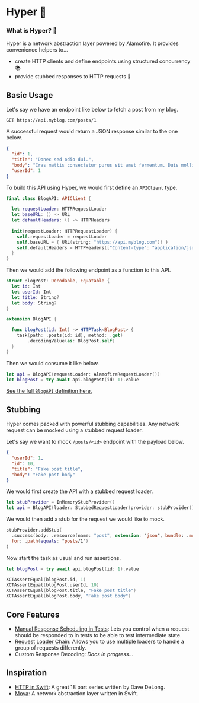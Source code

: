 # Hyper 🦸

### What is Hyper? 🧱

Hyper is a network abstraction layer powered by Alamofire. It provides convenience helpers to...
* create HTTP clients and define endpoints using structured concurrency 📚
* provide stubbed responses to HTTP requests 🧪

## Basic Usage
Let's say we have an endpoint like below to fetch a post from my blog.
```
GET https://api.myblog.com/posts/1
```
A successful request would return a JSON response similar to the one below.
```json
{
  "id": 1,
  "title": "Donec sed odio dui.",
  "body": "Cras mattis consectetur purus sit amet fermentum. Duis mollis, est non commodo luctus, nisi erat porttitor ligula, eget lacinia odio sem nec elit.",
  "userId": 1
}
```
To build this API using Hyper, we would first define an `APIClient` type.
```swift
final class BlogAPI: APIClient {

  let requestLoader: HTTPRequestLoader
  let baseURL: () -> URL
  let defaultHeaders: () -> HTTPHeaders
  
  init(requestLoader: HTTPRequestLoader) {
    self.requestLoader = requestLoader
    self.baseURL = { URL(string: "https://api.myblog.com")! }
    self.defaultHeaders = HTTPHeaders(["Content-type": "application/json; charset=UTF-8"])
  }
}
```
Then we would add the following endpoint as a function to this API.
```swift
struct BlogPost: Decodable, Equatable {
  let id: Int
  let userId: Int
  let title: String?
  let body: String?
}

extension BlogAPI {

  func blogPost(id: Int) -> HTTPTask<BlogPost> {
    task(path: .posts(id: id), method: .get)
        .decodingValue(as: BlogPost.self)
  }
}
```
Then we would consume it like below.
```swift
let api = BlogAPI(requestLoader: AlamofireRequestLoader())
let blogPost = try await api.blogPost(id: 1).value
```

[See the full `BlogAPI` definition here.](/Tests/HyperTests/Models/BlogAPI.swift)

## Stubbing
Hyper comes packed with powerful stubbing capabilities. Any network request can be mocked using a stubbed request loader.

Let's say we want to mock `/posts/<id>` endpoint with the payload below.
```json
{
  "userId": 1,
  "id": 10,
  "title": "Fake post title",
  "body": "Fake post body"
}
```
We would first create the API with a stubbed request loader.
```swift
let stubProvider = InMemoryStubProvider()
let api = BlogAPI(loader: StubbedRequestLoader(provider: stubProvider))
```
We would then add a stub for the request we would like to mock.
```swift
stubProvider.addStub(
  .success(body: .resource(name: "post", extension: "json", bundle: .module)),
  for: .path(equals: "posts/1")
)
```
Now start the task as usual and run assertions.
```swift
let blogPost = try await api.blogPost(id: 1).value

XCTAssertEqual(blogPost.id, 1)
XCTAssertEqual(blogPost.userId, 10)
XCTAssertEqual(blogPost.title, "Fake post title")
XCTAssertEqual(blogPost.body, "Fake post body")
```

## Core Features
* [Manual Response Scheduling in Tests](./Docs/Advanced.md#manual-response-scheduling): Lets you control when a request should be responded to in tests to be able to test intermediate state.
* [Request Loader Chain](./Docs/Advanced.md#request-loader-chain): Allows you to use multiple loaders to handle a group of requests differently.
* Custom Response Decoding: _Docs in progress..._

## Inspiration
* [HTTP in Swift](https://davedelong.com/blog/2020/06/27/http-in-swift-part-1/): A great 18 part series written by Dave DeLong.
* [Moya](https://github.com/Moya/Moya): A network abstraction layer written in Swift.
